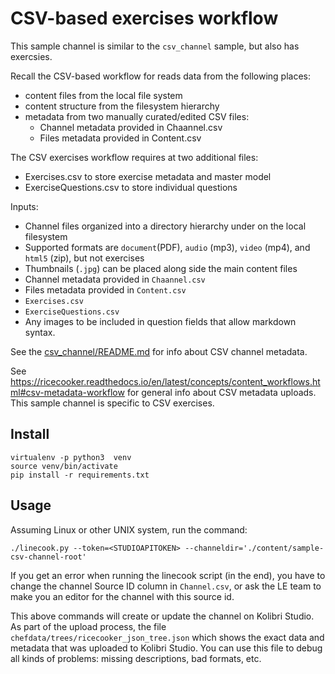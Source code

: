 CSV-based exercises workflow
============================

This sample channel is similar to the `csv_channel` sample, but also has exercsies.

Recall the CSV-based workflow for reads data from the following places:
  - content files from the local file system
  - content structure from the filesystem hierarchy
  - metadata from two manually curated/edited CSV files:
      - Channel metadata provided in Chaannel.csv
      - Files metadata provided in Content.csv

The CSV exercises workflow requires at two additional files:
  - Exercises.csv to store exercise metadata and master model
  - ExerciseQuestions.csv to store individual questions



Inputs:
  - Channel files organized into a directory hierarchy under on the local filesystem
  - Supported formats are `document`(PDF), `audio` (mp3), `video` (mp4), and `html5` (zip), but not exercises
  - Thumbnails (`.jpg`) can be placed along side the main content files
  - Channel metadata provided in `Chaannel.csv`
  - Files metadata provided in `Content.csv`
  - `Exercises.csv`
  - `ExerciseQuestions.csv`
  - Any images to be included in question fields that allow markdown syntax.


See the [csv_channel/README.md](../csv_channel/README.md) for info about CSV channel metadata.

See https://ricecooker.readthedocs.io/en/latest/concepts/content_workflows.html#csv-metadata-workflow
for general info about CSV metadata uploads. This sample channel is specific to CSV exercises.


Install
-------

    virtualenv -p python3  venv
    source venv/bin/activate
    pip install -r requirements.txt


Usage
-----
Assuming Linux or other UNIX system, run the command:

    ./linecook.py --token=<STUDIOAPITOKEN> --channeldir='./content/sample-csv-channel-root'

If you get an error when running the linecook script (in the end), you have to
change the channel Source ID column in `Channel.csv`, or ask the LE team to
make you an editor for the channel with this source id.

This above commands will create or update the channel on Kolibri Studio. As part
of the upload process, the file `chefdata/trees/ricecooker_json_tree.json` which
shows the exact data and metadata that was uploaded to Kolibri Studio. You can use
this file to debug all kinds of problems: missing descriptions, bad formats, etc.
